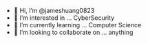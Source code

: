 - 👋 Hi, I’m @jameshuang0823
- 👀 I’m interested in ... CyberSecurity
- 🌱 I’m currently learning ... Computer Science
- 💞️ I’m looking to collaborate on ... anything

<!---
jameshuang0823/jameshuang0823 is a ✨ special ✨ repository because its `README.md` (this file) appears on your GitHub profile.
You can click the Preview link to take a look at your changes.
--->
